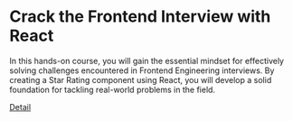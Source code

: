 # Crack the Frontend Interview with React

In this hands-on course, you will gain the essential mindset for effectively solving challenges encountered in Frontend Engineering interviews. By creating a Star Rating component using React, you will develop a solid foundation for tackling real-world problems in the field. 

[Detail](https://eduitfree.com/courses/crack-the-frontend-interview-with-react)